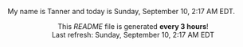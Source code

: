 My name is Tanner and today is Sunday, September 10, 2:17 AM EDT.

<p align="center">This <i>README</i> file is generated <b>every 3 hours</b>!</br>Last refresh: Sunday, September 10, 2:17 AM EDT<br /></p>
